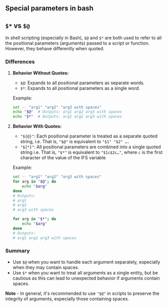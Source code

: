 
## Special parameters in bash

## `$*` vs `$@`

In shell scripting (especially in Bash), `$@` and `$*` are both used to refer to all the positional parameters (arguments) passed to a script or function. However, they behave differently when quoted.

### Differences

1. **Behavior Without Quotes:**
   - `$@`: Expands to all positional parameters as separate words.
   - `$*`: Expands to all positional parameters as a single word.

   Example:
   ```bash
   set -- "arg1" "arg2" "arg3 with spaces"
   echo "$@"  # Outputs: arg1 arg2 arg3 with spaces
   echo "$*"  # Outputs: arg1 arg2 arg3 with spaces
   ```

2. **Behavior With Quotes:**
   - `"${@}"`: Each positional parameter is treated as a separate quoted string, i.e. That is, `"$@"` is equivalent to `"$1" "$2" ….`
   - `"${*}"`: All positional parameters are combined into a single quoted string i.e. That is, `"$*"` is equivalent to `"$1c$2c…"`, where `c` is the first character of the value of the IFS variable

   Example:
   ```bash
   set -- "arg1" "arg2" "arg3 with spaces"
   for arg in "$@"; do
       echo "$arg"
   done
   # Outputs:
   # arg1
   # arg2
   # arg3 with spaces

   for arg in "$*"; do
       echo "$arg"
   done
   # Outputs:
   # arg1 arg2 arg3 with spaces
   ```

### Summary

- Use `$@` when you want to handle each argument separately, especially when they may contain spaces.
- Use `$*` when you want to treat all arguments as a single entity, but be cautious as this can lead to unexpected behavior if arguments contain spaces.

**Note** - In general, it's recommended to use `"$@"` in scripts to preserve the integrity of arguments, especially those containing spaces.

